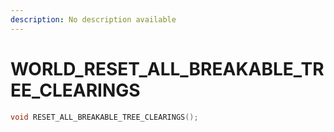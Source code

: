 ```yaml
---
description: No description available 
---
```


# WORLD\_RESET_ALL_BREAKABLE_TREE_CLEARINGS

```cpp
void RESET_ALL_BREAKABLE_TREE_CLEARINGS();
```